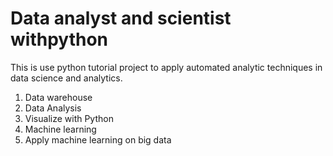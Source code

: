 # Data analyst and scientist withpython
This is use python tutorial project to apply automated analytic techniques in data science and analytics.
1. Data warehouse
2. Data Analysis
3. Visualize with Python
4. Machine learning
5. Apply machine learning on big data
